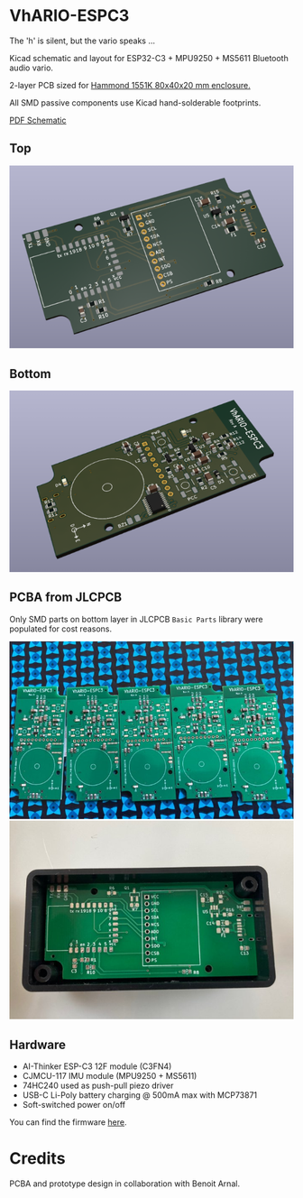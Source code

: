 # VhARIO-ESPC3

The 'h' is silent, but the vario speaks ...

Kicad schematic and layout for ESP32-C3 + MPU9250 + MS5611 Bluetooth audio vario.

2-layer PCB sized for [Hammond 1551K 80x40x20 mm enclosure.](docs/1551K.pdf)

All SMD passive components use Kicad hand-solderable footprints.

[PDF Schematic](espc3-vario-schematic.pdf)

## Top
<img src="docs/top.png">

## Bottom
<img src="docs/bottom.png">

## PCBA from JLCPCB

Only SMD parts on bottom layer in JLCPCB `Basic Parts` library were populated for cost reasons. 

<img src="docs/IMG_5385.jpg">

<img src="docs/IMG_5386.jpg">


## Hardware

* AI-Thinker  ESP-C3 12F module (C3FN4)
* CJMCU-117 IMU module (MPU9250 + MS5611)
* 74HC240 used as push-pull piezo driver
* USB-C Li-Poly battery charging @ 500mA max with MCP73871
* Soft-switched power on/off

You can find the firmware [here](https://github.com/har-in-air/ESP32C3_BLUETOOTH_AUDIO_VARIO).

# Credits

PCBA and prototype design in collaboration with Benoit Arnal.
